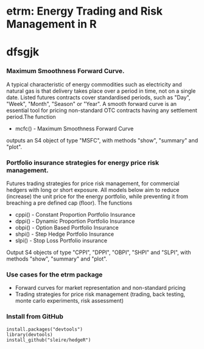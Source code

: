 # etrm: Energy Trading and Risk Management in R

# dfsgjk

### Maximum Smoothness Forward Curve.
A typical characteristic of energy commodities such as electricity and natural gas is that delivery takes place over a period in time, not on a single date. Listed futures contracts cover standardised periods, such as "Day", "Week", "Month", "Season" or "Year". A smooth forward curve is an essential tool for pricing non-standard OTC contracts having any settlement period.The function

- mcfc() - Maximum Smoothness Forward Curve 

outputs an S4 object of type "MSFC", with methods "show", "summary" and "plot".

### Portfolio insurance strategies for energy price risk management.
Futures trading strategies for price risk management, for commercial hedgers with long or short exposure. All models below aim to reduce (increase) the unit price for the energy portfolio, while preventing it from breaching a pre defined cap (floor). The functions

- cppi() - Constant Proportion Portfolio Insurance   
- dppi() - Dynamic Proportion Portfolio Insurance   
- obpi() - Option Based Portfolio Insurance         
- shpi() - Step Hedge Portfolio Insurance            
- slpi() - Stop Loss Portfolio insurance             

Output S4 objects of type "CPPI", "DPPI", "OBPI", "SHPI" and "SLPI", with methods "show", "summary" and "plot".

### Use cases for the etrm package
- Forward curves for market representation and non-standard pricing
- Trading strategies for price risk management (trading, back testing, monte carlo experiments, risk assessment)

### Install from GitHub
```
install.packages("devtools")  
library(devtools)
install_github("sleire/hedgeR")
```
